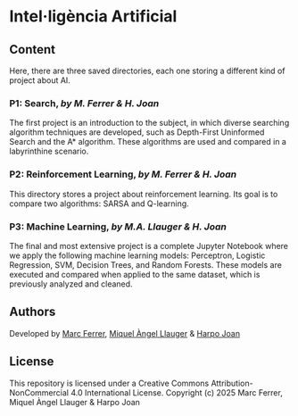 # Intel·ligència Artificial

## Content
Here, there are three saved directories, each one storing a different kind of project about AI.

### P1: Search, *by M. Ferrer & H. Joan*
The first project is an introduction to the subject, in which diverse searching algorithm techniques are developed, such as Depth-First Uninformed Search and the A* algorithm. These algorithms are used and compared in a labyrinthine scenario.

### P2: Reinforcement Learning, *by M. Ferrer & H. Joan*
This directory stores a project about reinforcement learning. Its goal is to compare two algorithms: SARSA and Q-learning.

### P3: Machine Learning, *by M.A. Llauger & H. Joan*
The final and most extensive project is a complete Jupyter Notebook where we apply the following machine learning models: Perceptron, Logistic Regression, SVM, Decision Trees, and Random Forests. These models are executed and compared when applied to the same dataset, which is previously analyzed and cleaned.

## Authors
Developed by [Marc Ferrer](https://github.com/Kow13), [Miquel Àngel Llauger](https://github.com/MiquelAngelLlauger) & [Harpo Joan](https://github.com/helveticka)

## License
This repository is licensed under a Creative Commons Attribution-NonCommercial 4.0 International License.
Copyright (c) 2025 Marc Ferrer, Miquel Àngel Llauger & Harpo Joan
